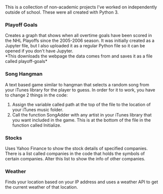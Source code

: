 <p>This is a collection of non-academic projects I’ve worked on independently outside of school.  These were all created with Python 3.</p>

<h3>Playoff Goals</h3>
<p>Creates a graph that shows when all overtime goals have been scored in the NHL Playoffs since the 2005-2006 season.
It was initially created as a Jupyter file, but I also uploaded it as a regular Python file so it can be opened if you don't have Jupyter.
<br>*This downloads the webpage the data comes from and saves it as a file called playoff-goals*</p>

<h3>Song Hangman</h3>
<p>A text based game similar to hangman that selects a random song from your iTunes library for the player to guess.  In order for it to work, you have to change 2 things in the code:</p>
<ol>
<li>Assign the variable called path at the top of the file to the location of your iTunes music folder.</li>
<li>Call the function SongAdder with any artist in your iTunes library that you want included in the game.  This is at the bottom of the file in the function called Initialize.</li>
</ol>

<h3>Stocks</h3>
<p>Uses Yahoo Finance to show the stock details of specified companies.  There is a list called companies in the code that holds the symbols of certain companies.  Alter this list to show the info of other companies.</p>

<h3>Weather</h3>
<p>Finds your location based on your IP address and uses a weather API to get the current weather of that location.</p>
